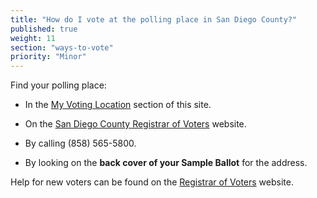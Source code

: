 ```yaml
---
title: "How do I vote at the polling place in San Diego County?"
published: true
weight: 11
section: "ways-to-vote"
priority: "Minor"
---
```


Find your polling place:  

- In the [My Voting Location](#section-my-polling-place) section of this site.  

- On the [San Diego County Registrar of Voters](http://www2.sdcounty.ca.gov/rov/Eng/Polling.asp) website.  

- By calling (858) 565-5800.  

- By looking on the **back cover of your Sample Ballot** for the address.  

Help for new voters can be found on the [Registrar of Voters](http://www.sdvote.com/content/rov/en/faq.html) website.  
